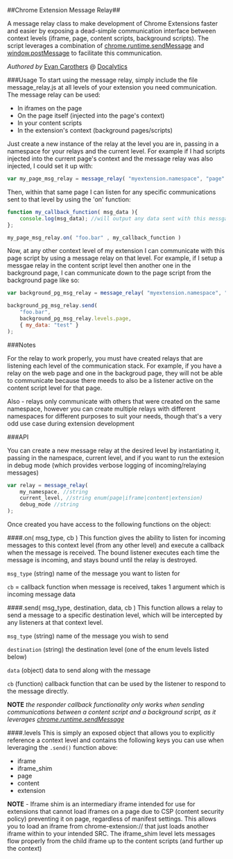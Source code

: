 ##Chrome Extension Message Relay##


A message relay class to make development of Chrome Extensions faster and easier by exposing a dead-simple communication interface between context levels (iframe, page, content scripts, background scripts). The script leverages a combination of [chrome.runtime.sendMessage](https://developer.chrome.com/extensions/runtime#method-sendMessage) and [window.postMessage](https://developer.mozilla.org/en-US/docs/Web/API/Window.postMessage) to facilitate this communication.

*Authored by* [Evan Carothers](https://github.com/ecaroth) @ [Docalytics](https://github.com/orgs/Docalytics/dashboard)

###Usage
To start using the message relay, simply include the file message_relay.js at all levels of your extension you need communication. The message relay can be used:

* In iframes on the page
* On the page itself (injected into the page's context)
* In your content scripts
* In the extension's context (background pages/scripts)

Just create a new instance of the relay at the level you are in, passing in a namespace for your relays and the current level. For example if I had scripts injected into the current page's context and the message relay was also injected, I could set it up with:

```javascript
var my_page_msg_relay = message_relay( "myextension.namespace", "page" );
```

Then, within that same page I can listen for any specific communications sent to that level by using the 'on' function:

```javascript
function my_callback_function( msg_data ){
    console.log(msg_data); //will output any data sent with this messgae
};

my_page_msg_relay.on( "foo.bar" , my_callback_function )
```    
    
Now, at any other context level of my extension I can communicate with this page script by using a message relay on that level. For example, if I setup a messgae relay in the content script level then another one in the background page, I can communicate down to the page script from the background page like so:

```javascript
var background_pg_msg_relay = message_relay( "myextension.namespace", "extension" );

background_pg_msg_relay.send(
    "foo.bar",
    background_pg_msg_relay.levels.page,
    { my_data: "test" }
);
```
    
###Notes

For the relay to work properly, you must have created relays that are listening each level of the communication stack. For example, if you have a relay on the web page and one in the backgroud page, they will not be able to communicate because there meeds to also be a listener active on the content script level for that page.

Also - relays only communicate with others that were created on the same namespace, however you can create multiple relays with different namespaces for different purposes to suit your needs, though that's a very odd use case during extension development


###API

You can create a new message relay at the desired level by instantiating it, passing in the namespace, current level, and if you want to run the extesion in debug mode (which provides verbose logging of incoming/relaying messages)

```javascript		
var relay = message_relay( 
    my_namespace, //string
    current_level, //string enum(page|iframe|content|extension)
    debug_mode //string 
);
```
        
Once created you have access to the following functions on the object:



####.on( msg_type, cb )
This function gives the ability to listen for incoming messages to this context level (from any other level) and execute a callback when the message is received. The bound listener executes each time the message is incoming, and stays bound until the relay is destroyed.

`msg_type` (string) name of the message you want to listen for

`cb` = callback function when message is received, takes 1 argument which is incoming message data

####.send( msg_type, destination, data, cb )
This function allows a relay to send a message to a specific destination level, which will be intercepted by any listeners at that context level.

`msg_type` (string) name of the message you wish to send

`destination` (string) the destination level (one of the enum levels listed below)

`data` (object) data to send along with the message

`cb` (function) callback function that can be used by the listener to respond to the message directly. 

**NOTE** *the responder callback functionality only works when sending communications between a content script and a background script, as it leverages [chrome.runtime.sendMessage](https://developer.chrome.com/extensions/runtime#method-sendMessage)*

####.levels
This is simply an exposed object that allows you to explicitly reference a context level and contains the following keys you can use when leveraging the `.send()` function above:

* iframe
* iframe_shim
* page
* content
* extension

**NOTE** - Iframe shim is an intermediary iframe intended for use for extensions that cannot load iframes on a page due to CSP (content security policy) preventing it on page, regardless of manifest settings. This allows you to load an iframe from chrome-extension:// that just loads another iframe within to your intended SRC. The iframe_shim level lets messages flow properly from the child iframe up to the content scripts (and further up the context)